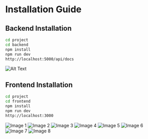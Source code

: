 # Installation Guide

## Backend Installation
```sh
cd project
cd backend
npm install
npm run dev
http://localhost:5000/api/docs
```

![Alt Text](https://drive.google.com/uc?export=view&id=1Hlpe2dimtK3H_NDJeKEup5IMnOpliCPL)

## Frontend Installation
```sh
cd project
cd frontend
npm install
npm run dev
http://localhost:3000
```
![Image 1](https://drive.google.com/uc?export=view&id=1v7K9Fg1qMerlGzaQkOIdKFKeTHeuJg_b)
![Image 2](https://drive.google.com/uc?export=view&id=13CXklvcBlHJgYlj_ekbraqL-NqJo2AJM)
![Image 3](https://drive.google.com/uc?export=view&id=1HgG8dPR6l0ACgcywLlYtLdW1-WPLTsO0)
![Image 4](https://drive.google.com/uc?export=view&id=1RF2B6LnROesT2FEgQa8dHkHDc6-LkA5N)
![Image 5](https://drive.google.com/uc?export=view&id=1goYQw5VRpZHdq4lS0A6P2VTQv8yuraIa)
![Image 6](https://drive.google.com/uc?export=view&id=1y5xFDKe0y_Pe_iQmDvHmICdQ-APzogSS)
![Image 7](https://drive.google.com/uc?export=view&id=1EwX78UsgD2L6PS4QGJrrzu0n5-l0wnrc)
![Image 8](https://drive.google.com/uc?export=view&id=1n260AJjGPEXCG2JNCcYZCRcLtFf3Dqyt)
